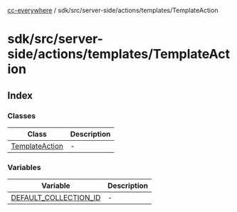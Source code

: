 [cc-everywhere](../../../../../../index.md) / sdk/src/server-side/actions/templates/TemplateAction

# sdk/src/server-side/actions/templates/TemplateAction

## Index

### Classes

| Class | Description |
| ------ | ------ |
| [TemplateAction](classes/TemplateAction.md) | - |

### Variables

| Variable | Description |
| ------ | ------ |
| [DEFAULT\_COLLECTION\_ID](variables/DEFAULT_COLLECTION_ID.md) | - |
